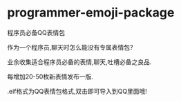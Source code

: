 # programmer-emoji-package
程序员必备QQ表情包

作为一个程序员,聊天时怎么能没有专属表情包?

业余收集适合程序员必备的表情,聊天,吐槽必备之良品.

每增加20-50枚新表情发布一版.

.eif格式为QQ表情包格式,双击即可导入到QQ里面哦!



